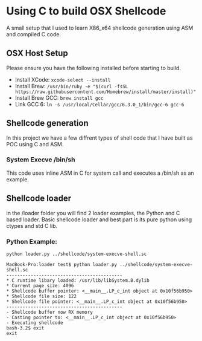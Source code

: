 # Using C to build OSX Shellcode 

A small setup that I used to learn X86_x64 shellcode generation using ASM and compiled C code. 


## OSX Host Setup

Please ensure you have the following installed before starting to build.

- Install XCode: `xcode-select --install`
- Install Brew: `/usr/bin/ruby -e "$(curl -fsSL https://raw.githubusercontent.com/Homebrew/install/master/install)"`
- Install Brew GCC: `brew install gcc`
- Link GCC 6: `ln -s /usr/local/Cellar/gcc/6.3.0_1/bin/gcc-6 gcc-6`


## Shellcode generation

In this project we have a few diffrent types of shell code that I have built as POC using C and ASM.

### System Execve /bin/sh
This code uses inline ASM in C for system call and executes a /bin/sh as an example. 

## Shellcode loader

in the /loader folder you will find 2 loader examples, the Python and C based loader. Basic shellcode loader and best part is its pure python using ctypes and std C lib.

### Python Example:
`python loader.py ../shellcode/system-execve-shell.sc`

```
MacBook-Pro:loader test$ python loader.py ../shellcode/system-execve-shell.sc 
-------------------------------------------
* C runtime libary loaded: /usr/lib/libSystem.B.dylib
* Current page size: 4096
* Shellcode buffer pointer: <__main__.LP_c_int object at 0x10f56b950>
* Shellcode file size: 122
* Shellcode file pointer: <__main__.LP_c_int object at 0x10f56b950>
-------------------------------------------
- Shellcode buffer now RX memory
- Casting pointer to: <__main__.LP_c_int object at 0x10f56b950> 
- Executing shellcode
bash-3.2$ exit
exit
```